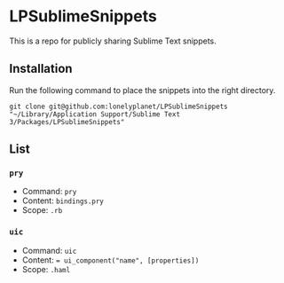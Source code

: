 # LPSublimeSnippets
This is a repo for publicly sharing Sublime Text snippets.

## Installation
Run the following command to place the snippets into the right directory.

```shell
git clone git@github.com:lonelyplanet/LPSublimeSnippets "~/Library/Application Support/Sublime Text 3/Packages/LPSublimeSnippets"
```

## List

### `pry` 
* Command: `pry` 
* Content: `bindings.pry`
* Scope: `.rb`

### `uic` 
* Command: `uic` 
* Content: `= ui_component("name", [properties])`
* Scope: `.haml`

